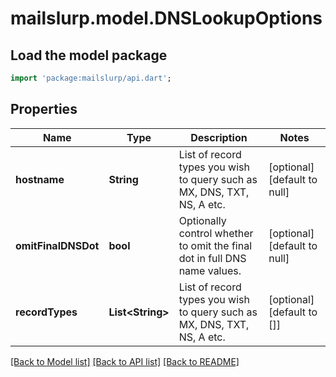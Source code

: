 # mailslurp.model.DNSLookupOptions

## Load the model package
```dart
import 'package:mailslurp/api.dart';
```

## Properties
Name | Type | Description | Notes
------------ | ------------- | ------------- | -------------
**hostname** | **String** | List of record types you wish to query such as MX, DNS, TXT, NS, A etc. | [optional] [default to null]
**omitFinalDNSDot** | **bool** | Optionally control whether to omit the final dot in full DNS name values. | [optional] [default to null]
**recordTypes** | **List&lt;String&gt;** | List of record types you wish to query such as MX, DNS, TXT, NS, A etc. | [optional] [default to []]

[[Back to Model list]](../README#documentation-for-models) [[Back to API list]](../README#documentation-for-api-endpoints) [[Back to README]](../README)


